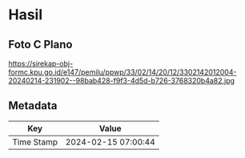 # Hasil

## Foto C Plano

https://sirekap-obj-formc.kpu.go.id/e147/pemilu/ppwp/33/02/14/20/12/3302142012004-20240214-231902--98bab428-f9f3-4d5d-b726-3768320b4a82.jpg


## Metadata

| Key        | Value               |
| ---------- | ------------------- |
| Time Stamp | 2024-02-15 07:00:44 |



